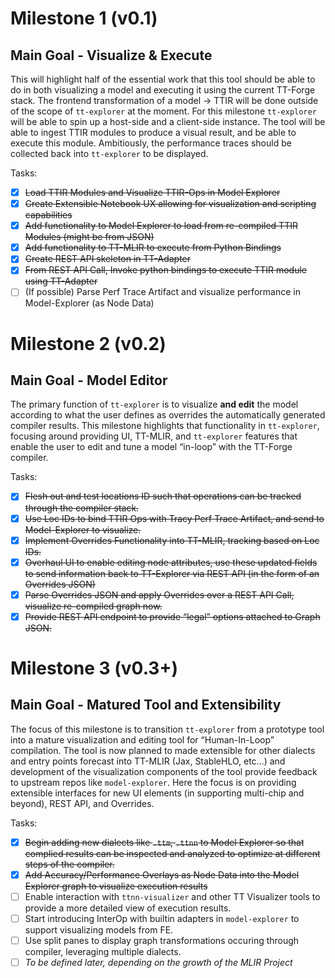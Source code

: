 # Milestone 1 (v0.1)

## Main Goal \- Visualize & Execute

This will highlight half of the essential work that this tool should be able to do in both visualizing a model and executing it using the current TT-Forge stack. The frontend transformation of a model \-\> TTIR will be done outside of the scope of `tt-explorer` at the moment. For this milestone `tt-explorer` will be able to spin up a host-side and a client-side instance. The tool will be able to ingest TTIR modules to produce a visual result, and be able to execute this module. Ambitiously, the performance traces should be collected back into `tt-explorer` to be displayed.

Tasks:

- [x] ~~Load TTIR Modules and Visualize TTIR-Ops in Model Explorer~~
- [x] ~~Create Extensible Notebook UX allowing for visualization and scripting capabilities~~
- [x] ~~Add functionality to Model Explorer to load from re-compiled TTIR Modules (might be from JSON)~~
- [x] ~~Add functionality to TT-MLIR to execute from Python Bindings~~
- [x] ~~Create REST API skeleton in TT-Adapter~~
- [x] ~~From REST API Call, Invoke python bindings to execute TTIR module using TT-Adapter~~
- [ ] (If possible) Parse Perf Trace Artifact and visualize performance in Model-Explorer (as Node Data)

# Milestone 2 (v0.2)

## Main Goal \- Model Editor

The primary function of `tt-explorer` is to visualize **and edit** the model according to what the user defines as overrides the automatically generated compiler results. This milestone highlights that functionality in `tt-explorer`, focusing around providing UI, TT-MLIR, and `tt-explorer` features that enable the user to edit and tune a model “in-loop” with the TT-Forge compiler.

Tasks:

- [x] ~~Flesh out and test locations ID such that operations can be tracked through the compiler stack.~~
- [x] ~~Use Loc IDs to bind TTIR Ops with Tracy Perf Trace Artifact, and send to Model-Explorer to visualize.~~
- [x] ~~Implement Overrides Functionality into TT-MLIR, tracking based on Loc IDs.~~
- [x] ~~Overhaul UI to enable editing node attributes, use these updated fields to send information back to TT-Explorer via REST API (in the form of an Overrides JSON)~~
- [x] ~~Parse Overrides JSON and apply Overrides over a REST API Call, visualize re-compiled graph now.~~
- [x] ~~Provide REST API endpoint to provide “legal” options attached to Graph JSON.~~

# Milestone 3 (v0.3+)

## Main Goal \- Matured Tool and Extensibility

The focus of this milestone is to transition `tt-explorer` from a prototype tool into a mature visualization and editing tool for “Human-In-Loop” compilation. The tool is now planned to made extensible for other dialects and entry points forecast into TT-MLIR (Jax, StableHLO, etc…) and development of the visualization components of the tool provide feedback to upstream repos like `model-explorer`. Here the focus is on providing extensible interfaces for new UI elements (in supporting multi-chip and beyond), REST API, and Overrides.

Tasks:

- [x] ~~Begin adding new dialects like `.ttm`, `.ttnn` to Model Explorer so that complied results can be inspected and analyzed to optimize at different steps of the compiler.~~
- [x] ~~Add Accuracy/Performance Overlays as Node Data into the Model Explorer graph to visualize execution results~~
- [ ] Enable interaction with `ttnn-visualizer` and other TT Visualizer tools to provide a more detailed view of execution results.
- [ ] Start introducing InterOp with builtin adapters in `model-explorer` to support visualizing models from FE.
- [ ] Use split panes to display graph transformations occuring through compiler, leveraging multiple dialects.
- [ ] *To be defined later, depending on the growth of the MLIR Project*
